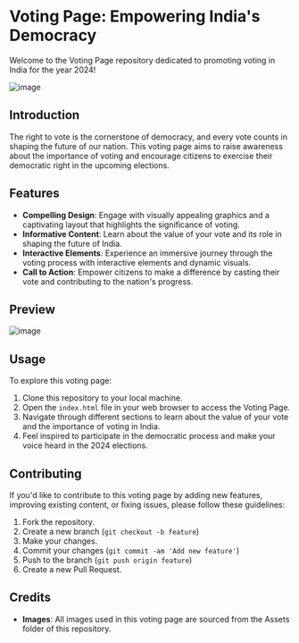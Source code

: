 # Voting Page: Empowering India's Democracy

Welcome to the Voting Page repository dedicated to promoting voting in India for the year 2024!

![image](https://github.com/IshanviChauhan/Promote-Voting/assets/111958930/65f57921-7387-4c73-bcfc-0df819185476)

## Introduction

The right to vote is the cornerstone of democracy, and every vote counts in shaping the future of our nation. This voting page aims to raise awareness about the importance of voting and encourage citizens to exercise their democratic right in the upcoming elections.

## Features

- **Compelling Design**: Engage with visually appealing graphics and a captivating layout that highlights the significance of voting.
- **Informative Content**: Learn about the value of your vote and its role in shaping the future of India.
- **Interactive Elements**: Experience an immersive journey through the voting process with interactive elements and dynamic visuals.
- **Call to Action**: Empower citizens to make a difference by casting their vote and contributing to the nation's progress.

## Preview

![image](https://github.com/IshanviChauhan/Promote-Voting/assets/111958930/22e24792-6b93-40f6-86ea-300701d1eb58)

## Usage

To explore this voting page:

1. Clone this repository to your local machine.
2. Open the `index.html` file in your web browser to access the Voting Page.
3. Navigate through different sections to learn about the value of your vote and the importance of voting in India.
4. Feel inspired to participate in the democratic process and make your voice heard in the 2024 elections.

## Contributing

If you'd like to contribute to this voting page by adding new features, improving existing content, or fixing issues, please follow these guidelines:

1. Fork the repository.
2. Create a new branch (`git checkout -b feature`)
3. Make your changes.
4. Commit your changes (`git commit -am 'Add new feature'`)
5. Push to the branch (`git push origin feature`)
6. Create a new Pull Request.

## Credits

- **Images**: All images used in this voting page are sourced from the Assets folder of this repository.
